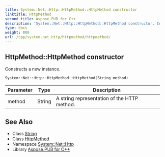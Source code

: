 ```yaml
---
title: System::Net::Http::HttpMethod::HttpMethod constructor
linktitle: HttpMethod
second_title: Aspose.PUB for C++
description: 'System::Net::Http::HttpMethod::HttpMethod constructor. Constructs a new instance in C++.'
type: docs
weight: 800
url: /cpp/system.net.http/httpmethod/httpmethod/
---
```

## HttpMethod::HttpMethod constructor


Constructs a new instance.

```cpp
System::Net::Http::HttpMethod::HttpMethod(String method)
```


| Parameter | Type | Description |
| --- | --- | --- |
| method | String | A string representation of the HTTP method. |

## See Also

* Class [String](../../../system/string/)
* Class [HttpMethod](../)
* Namespace [System::Net::Http](../../)
* Library [Aspose.PUB for C++](../../../)
